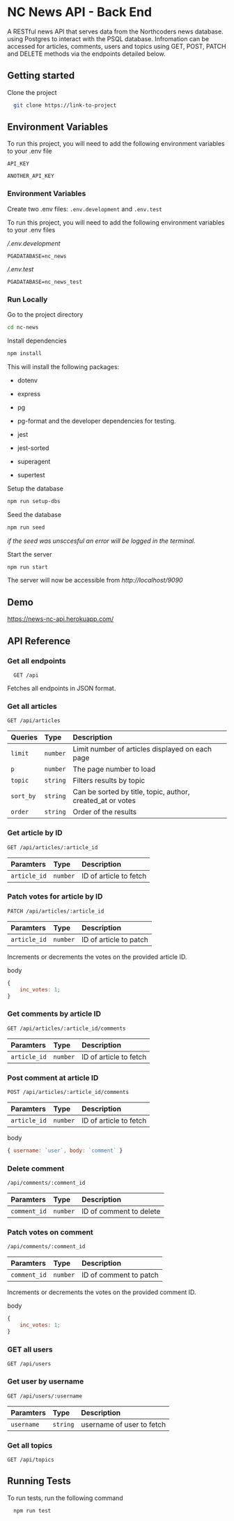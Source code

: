 # NC News API - Back End

A RESTful news API that serves data from the Northcoders news database.
using Postgres to interact with the PSQL database. Infromation can be accessed
for articles, comments, users and topics using GET, POST, PATCH and DELETE methods
via the endpoints detailed below.

## Getting started

Clone the project

```bash
  git clone https://link-to-project
```

## Environment Variables

To run this project, you will need to add the following environment variables to your .env file

`API_KEY`

`ANOTHER_API_KEY`

### Environment Variables

Create two .env files: `.env.development` and `.env.test`

To run this project, you will need to add the following environment variables to your .env files

_/.env.development_

`PGADATABASE=nc_news`

_/.env.test_

`PGADATABASE=nc_news_test`

### Run Locally

Go to the project directory

```bash
cd nc-news
```

Install dependencies

```bash
npm install
```

This will install the following packages:

- dotenv
- express
- pg
- pg-format
  and the developer dependencies for testing.

- jest
- jest-sorted
- superagent
- supertest

Setup the database

```bash
npm run setup-dbs
```

Seed the database

```bash
npm run seed
```

_if the seed was unsccesful an error will be logged in the terminal._

Start the server

```bash
npm run start
```

The server will now be accessible from _http://localhost/9090_

## Demo

https://news-nc-api.herokuapp.com/

## API Reference

### Get all endpoints

```http
  GET /api
```

Fetches all endpoints in JSON format.

### Get all articles

```http
GET /api/articles
```

| Queries   | Type     | Description                                                |
| :-------- | :------- | :--------------------------------------------------------- |
| `limit`   | `number` | Limit number of articles displayed on each page            |
| `p`       | `number` | The page number to load                                    |
| `topic`   | `string` | Filters results by topic                                   |
| `sort_by` | `string` | Can be sorted by title, topic, author, created_at or votes |
| `order`   | `string` | Order of the results                                       |

### Get article by ID

```http
GET /api/articles/:article_id
```

| Paramters    | Type     | Description            |
| :----------- | :------- | :--------------------- |
| `article_id` | `number` | ID of article to fetch |

### Patch votes for article by ID

```http
PATCH /api/articles/:article_id
```

| Paramters    | Type     | Description            |
| :----------- | :------- | :--------------------- |
| `article_id` | `number` | ID of article to patch |

Increments or decrements the votes on the provided article ID.

body

```javascript
{
	inc_votes: 1;
}
```

### Get comments by article ID

```http
GET /api/articles/:article_id/comments
```

| Paramters    | Type     | Description            |
| :----------- | :------- | :--------------------- |
| `article_id` | `number` | ID of article to fetch |

### Post comment at article ID

```http
POST /api/articles/:article_id/comments
```

| Paramters    | Type     | Description            |
| :----------- | :------- | :--------------------- |
| `article_id` | `number` | ID of article to fetch |

body

```javascript
{ username: `user`, body: `comment` }
```

### Delete comment

```http
/api/comments/:comment_id
```

| Paramters    | Type     | Description             |
| :----------- | :------- | :---------------------- |
| `comment_id` | `number` | ID of comment to delete |

### Patch votes on comment

```http
/api/comments/:comment_id
```

| Paramters    | Type     | Description            |
| :----------- | :------- | :--------------------- |
| `comment_id` | `number` | ID of comment to patch |

Increments or decrements the votes on the provided comment ID.

body

```javascript
{
	inc_votes: 1;
}
```

### GET all users

```http
GET /api/users
```

### Get user by username

```http
GET /api/users/:username
```

| Paramters  | Type     | Description               |
| :--------- | :------- | :------------------------ |
| `username` | `string` | username of user to fetch |

### Get all topics

```http
GET /api/topics
```

## Running Tests

To run tests, run the following command

```bash
  npm run test
```
